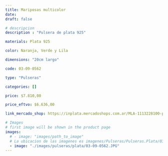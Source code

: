 ```yaml
---
title: Mariposas multicolor
date: 
draft: false

# descripcion
description : "Pulsera de plata 925"

materials: Plata 925

color: Naranja, Verde y Lila

dimensions: "20cm largo"

code: 03-09-0562

type: "Pulseras"

categories: []

price: $7.810,00

price_eftvo: $6.636,00

link_mercado_shop: https://inplata.mercadoshops.com.ar/MLA-1113228100-pulsera-mariposas-multicolor-_JM

# Images
# first image will be shown in the product page
images:
  # - image: "images/path_to_image"
  # La ubicacion de las imagenes es imagenes/Pulseras/Pulseras.Plata/03-09-0562-mariposas-multicolor
  - image: "./images/pulseras/plata/03-09-0562.JPG"
---
```

